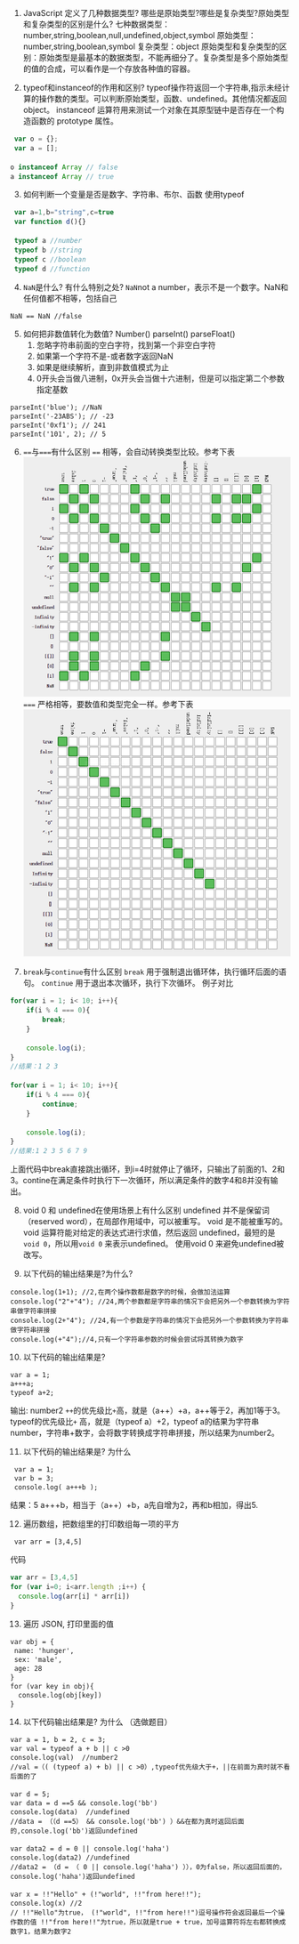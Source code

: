 1. JavaScript 定义了几种数据类型? 哪些是原始类型?哪些是复杂类型?原始类型和复杂类型的区别是什么?
  七种数据类型：number,string,boolean,null,undefined,object,symbol
  原始类型：number,string,boolean,symbol
  复杂类型：object
  原始类型和复杂类型的区别：原始类型是最基本的数据类型，不能再细分了。复杂类型是多个原始类型的值的合成，可以看作是一个存放各种值的容器。

2. typeof和instanceof的作用和区别?
   typeof操作符返回一个字符串,指示未经计算的操作数的类型。可以判断原始类型，函数、undefined。其他情况都返回object。
    instanceof 运算符用来测试一个对象在其原型链中是否存在一个构造函数的 prototype 属性。

 ```javascript
  var o = {};
  var a = [];

o instanceof Array // false
a instanceof Array // true
 ```

3. 如何判断一个变量是否是数字、字符串、布尔、函数
   使用typeof
```javascript
 var a=1,b="string",c=true
 var function d(){}
 
 typeof a //number
 typeof b //string
 typeof c //boolean
 typeof d //function
```

4. `NaN`是什么? 有什么特别之处?
  `NaN`not a number，表示不是一个数字。NaN和任何值都不相等，包括自己

```
NaN == NaN //false
```

5. 如何把非数值转化为数值?
  Number()
  parseInt()
  parseFloat()
      1. 忽略字符串前面的空白字符，找到第一个非空白字符
      2. 如果第一个字符不是-或者数字返回NaN
      3. 如果是继续解析，直到非数值模式为止
      4. 0开头会当做八进制，0x开头会当做十六进制，但是可以指定第二个参数指定基数
```
parseInt('blue'); //NaN
parseInt('-23ABS'); // -23
parseInt('0xf1'); // 241
parseInt('101', 2); // 5
```

6. `==`与`===`有什么区别
  `==` 相等，会自动转换类型比较。参考下表
  ![](./images/==.png)
  `===` 严格相等，要数值和类型完全一样。参考下表
  ![](./images/===.png)

7. `break`与`continue`有什么区别
  `break` 用于强制退出循环体，执行循环后面的语句。
  `continue` 用于退出本次循环，执行下次循环。
  例子对比
```javascript
for(var i = 1; i< 10; i++){
    if(i % 4 === 0){
        break;
    }

    console.log(i);
}
//结果：1 2 3

for(var i = 1; i< 10; i++){
    if(i % 4 === 0){
        continue;
    }

    console.log(i);
}
//结果:1 2 3 5 6 7 9
```
上面代码中break直接跳出循环，到i=4时就停止了循环，只输出了前面的1、2和3。contine在满足条件时执行下一次循环，所以满足条件的数字4和8并没有输出。

8. void 0 和 undefined在使用场景上有什么区别
  undefined 并不是保留词（reserved word），在局部作用域中，可以被重写。
  void 是不能被重写的。 void 运算符能对给定的表达式进行求值，然后返回 undefined，最短的是`void 0`，所以用`void 0` 来表示undefined。
  使用void 0 来避免undefined被改写。

9. 以下代码的输出结果是?为什么?
```
console.log(1+1); //2,在两个操作数都是数字的时候，会做加法运算
console.log("2"+"4"); //24,两个参数都是字符串的情况下会把另外一个参数转换为字符串做字符串拼接
console.log(2+"4"); //24,有一个参数是字符串的情况下会把另外一个参数转换为字符串做字符串拼接
console.log(+"4");//4,只有一个字符串参数的时候会尝试将其转换为数字
```

10. 以下代码的输出结果是?
```
var a = 1;  
a+++a;  
typeof a+2;
```
输出: number2
`++`的优先级比`+`高，就是（a++）+a，a++等于2，再加1等于3。
typeof的优先级比`+` 高，就是（typeof a）+2，typeof a的结果为字符串number，字符串+数字，会将数字转换成字符串拼接，所以结果为number2。

11. 以下代码的输出结果是? 为什么
```
 var a = 1;
 var b = 3;
 console.log( a+++b );
```
结果：5
a+++b，相当于（a++）+b，a先自增为2，再和b相加，得出5.

12. 遍历数组，把数组里的打印数组每一项的平方
```
 var arr = [3,4,5]
```
代码
```javascript
var arr = [3,4,5]
for (var i=0; i<arr.length ;i++) {
  console.log(arr[i] * arr[i])
}
```
13. 遍历 JSON, 打印里面的值

```
var obj = {
 name: 'hunger', 
 sex: 'male', 
 age: 28 
}
for (var key in obj){
  console.log(obj[key])
}
```

14. 以下代码输出结果是? 为什么 （选做题目）

```
var a = 1, b = 2, c = 3;
var val = typeof a + b || c >0
console.log(val)  //number2
//val =（( (typeof a) + b) || c >0）,typeof优先级大于+，||在前面为真时就不看后面的了

var d = 5;
var data = d ==5 && console.log('bb')
console.log(data)  //undefined
//data = （（d ==5） && console.log('bb') ）&&在都为真时返回后面的,console.log('bb')返回undefined

var data2 = d = 0 || console.log('haha')
console.log(data2) //undefined
//data2 = （d = （ 0 || console.log('haha') ）），0为false，所以返回后面的，console.log('haha')返回undefined
 
var x = !!"Hello" + (!"world", !!"from here!!");
console.log(x) //2
// !!"Hello"为true， (!"world", !!"from here!!")逗号操作符会返回最后一个操作数的值 !!"from here!!"为true，所以就是true + true，加号运算符将左右都转换成数字1，结果为数字2
```
